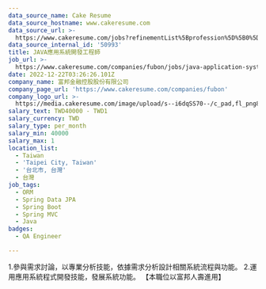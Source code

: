 ```yaml
---
data_source_name: Cake Resume
data_source_hostname: www.cakeresume.com
data_source_url: >-
  https://www.cakeresume.com/jobs?refinementList%5Bprofession%5D%5B0%5D=engineering_qa-engineer&refinementList%5Bsalary_type%5D=per_month&refinementList%5Bsalary_currency%5D=TWD&range%5Bsalary_range%5D%5Bmax%5D=600000
data_source_internal_id: '50993'
title: JAVA應用系統開發工程師
job_url: >-
  https://www.cakeresume.com/companies/fubon/jobs/java-application-system-development-engineer
date: 2022-12-22T03:26:26.101Z
company_name: 富邦金融控股股份有限公司
company_page_url: 'https://www.cakeresume.com/companies/fubon'
company_logo_url: >-
  https://media.cakeresume.com/image/upload/s--i6dqSS70--/c_pad,fl_png8,h_200,w_200/v1597979911/i3ykgneo014vb1lxnydy.png
salary_text: TWD40000 - TWD1
salary_currency: TWD
salary_type: per_month
salary_min: 40000
salary_max: 1
location_list:
  - Taiwan
  - 'Taipei City, Taiwan'
  - '台北市, 台灣'
  - 台灣
job_tags:
  - ORM
  - Spring Data JPA
  - Spring Boot
  - Spring MVC
  - Java
badges:
  - QA Engineer

---
```


1.參與需求討論，以專業分析技能，依據需求分析設計相關系統流程與功能。 2.運用應用系統程式開發技能，發展系統功能。 【本職位以富邦人壽進用】